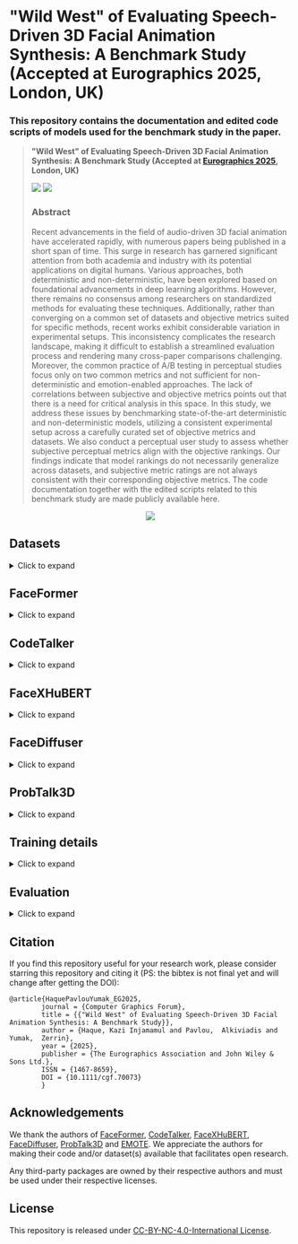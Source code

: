 # **"Wild West" of Evaluating Speech-Driven 3D Facial Animation Synthesis: A Benchmark Study <br> (Accepted at Eurographics 2025, London, UK)**
### This repository contains the documentation and edited code scripts of models used for the benchmark study in the paper. 

> **"Wild West" of Evaluating Speech-Driven 3D Facial Animation Synthesis: A Benchmark Study (Accepted at [Eurographics 2025](https://eg25.cs.ucl.ac.uk/main/home.html), London, UK)**
>
> <a href='https://galib360.github.io/face-benchmark-project/'><img src='https://img.shields.io/badge/Project-Website-blue'></a>
> <a href='https://galib360.github.io/face-benchmark-project/#video-container' target="_blank"><img src='https://img.shields.io/badge/Supplementary-Video-Green'></a> 
> 
> ### Abstract <br>
>Recent advancements in the field of audio-driven 3D facial animation have accelerated rapidly, with numerous papers being published in a short span of time. This surge in research has garnered significant attention from both academia and industry with its potential applications on digital humans. Various approaches, both deterministic and non-deterministic, have been explored based on foundational advancements in deep learning algorithms. However, there remains no consensus among researchers on standardized methods for evaluating these techniques. Additionally, rather than converging on a common set of datasets and objective metrics suited for specific methods, recent works exhibit considerable variation in experimental setups. This inconsistency complicates the research landscape, making it difficult to establish a streamlined evaluation process and rendering many cross-paper comparisons challenging. Moreover, the common practice of A/B testing in perceptual studies focus only on two common metrics and not sufficient for non-deterministic and emotion-enabled approaches. The lack of correlations between subjective and objective metrics points out that there is a need for critical analysis in this space.  In this study, we address these issues by benchmarking state-of-the-art deterministic and non-deterministic models, utilizing a consistent experimental setup across a carefully curated set of objective metrics and datasets. We also conduct a perceptual user study to assess whether subjective perceptual metrics align with the objective rankings. Our findings indicate that model rankings do not necessarily generalize across datasets, and subjective metric ratings are not always consistent with their corresponding objective metrics. The code documentation together with the edited scripts related to this benchmark study are made publicly available here.


<p align="center">
  <a href='https://galib360.github.io/face-benchmark/#video-container' target="_blank"><img src="./assets/SupplementaryVideo.gif"/></a>
</p>

## **Datasets**
<details><summary>Click to expand</summary>

### BIWI
Request and download [BIWI](https://data.vision.ee.ethz.ch/cvl/datasets/b3dac2.en.html) dataset following the link. The data preparation for BIWI is borrowed from [CodeTalker](https://github.com/Doubiiu/CodeTalker/tree/main/BIWI).


### Multiface
[Multiface](https://github.com/facebookresearch/multiface) dataset can be accessed following the link. The data preparation for Multiface is borrowed from [FaceDiffuser](https://github.com/uuembodiedsocialai/FaceDiffuser/tree/main/data/multiface).

### 3DMEAD
Download 3DMEAD dataset following the instruction of [EMOTE](https://github.com/radekd91/inferno/tree/release/EMOTE/inferno_apps/TalkingHead/data_processing). This dataset represents facial animations using FLAME parameters.

#### Data Download and Preprocess 
- We use the data preprocessing workflow as done in [ProbTalk3D](https://github.com/uuembodiedsocialai/ProbTalk3D)
- Please refer to the `README.md` file in `datasets/3DMEAD_preprocess/` folder in the [ProbTalk3D](https://github.com/uuembodiedsocialai/ProbTalk3D/tree/main/datasets/3DMEAD_preprocess) repository. 
- The dataset split also follows the split proposed in [ProbTalk3D](https://github.com/uuembodiedsocialai/ProbTalk3D/tree/main/datasets/mead-splits-pred).
- For the sentence level splits, we refer to [this code script](https://github.com/uuembodiedsocialai/ProbTalk3D/blob/c7d157a6a17676f15414912acc93075bf7e9e981/framework/data/mead.py#L166)

</details>

## **FaceFormer**
<details><summary>Click to expand</summary>

### Model
- FaceFormer model is available publicly through [this link](https://github.com/EvelynFan/FaceFormer/tree/main).
- Our study trained FaceFormer on BIWI, Multiface and 3DMEAD datasets. 
- The edited code scripts for respective datasets can be found in `./Datasets/` directory. Change your paths accordingly in the script(s). 
- Replace the code scripts (or edit your script according to the provided script) train on specific dataset.


### Hyperparameters
The hyperparameters of the model is kept the same as the original proposed model. 

</details>

## **CodeTalker**
<details><summary>Click to expand</summary>

### Model
- CodeTalker model is available publicly through [this link](https://github.com/Doubiiu/CodeTalker/tree/main).
- Our study trained CodeTalker on BIWI, Multiface and 3DMEAD datasets. 
- The edited code scripts for respective datasets can be found in `./Datasets/` directory. Change your paths accordingly in the script(s). 
- Replace the code scripts (or edit your script according to the provided script) train on specific dataset.
- For original CodeTalker (deterministic), do not use the provided edited `quantizer.py` script. 
- For CodeTalker-ND, use the provided edited `quantizer.py` script.


### Hyperparameters
The hyperparameters of the model is kept the same as the original proposed model. 

</details>


## **FaceXHuBERT**
<details><summary>Click to expand</summary>

### Model
- FaceXHuBERT model is available publicly through [this link](https://github.com/galib360/FaceXHuBERT).
- Our study trained FaceXHuBERT on BIWI, Multiface and 3DMEAD datasets. 
- The edited code scripts for respective datasets can be found in `./Datasets/` directory. Change your paths accordingly in the script(s). 
- Replace the code scripts (or edit your script according to the provided script) train on specific dataset.

### Hyperparameters
- The hyperparameters of the model is kept the same as the original proposed model. 

</details>


## **FaceDiffuser**
<details><summary>Click to expand</summary>

### Model
- FaceDiffuser model is available publicly through [this link](https://github.com/uuembodiedsocialai/FaceDiffuser).
- Our study trained FaceDiffuser on BIWI, Multiface and 3DMEAD datasets. 
- The edited code scripts for respective datasets can be found in `./Datasets/` directory. Change your paths accordingly in the script(s). 
- Replace the code scripts (or edit your script according to the provided script) train on specific dataset.


### Hyperparameters
- The hyperparameters of the model is kept the same as the original proposed model. 
- For BIWI and Multiface, V-FaceDiffuser config is used.
- For 3DMEAD dataset, B-FaceDiffuser config is used.

</details>


## **ProbTalk3D**
<details><summary>Click to expand</summary>

### Model
- ProbTalk3D model is available publicly through [this link](https://github.com/uuembodiedsocialai/ProbTalk3D).
- Our study trained ProbTalk3D on 3DMEAD dataset.
- For training, we refer to the original model repository. 


### Hyperparameters
The hyperparameters of the model is kept the same as the original proposed model. 

</details>


## **Training details**
<details><summary>Click to expand</summary>

### Hardware
- The models used in this study were trained on a shared compute cluster running - 
- Linux with AMD EPYC 7313 CPU 
- Nvidia A16 GPU, 1TB RAM.

### Hyperparameters
- For the hyperparameters for specific models, we refer to the code scripts in `Datasets-Models/` directory

### Datasets and pre-processing
- For dataset preprocessing, we refer to the documentation in READMEs in `Datasets-Models/<dataset>/` directories

### Hyperparameters
The hyperparameters of the model is kept the same as the original proposed model. 

</details>



## **Evaluation**
<details><summary>Click to expand</summary>

### Quantitative Evaluation
The objective metrics used in our benchmark study are carefully selected to cover the most used metrics that have publicly available code implementations. We refer to `./Evaluaton/README.md` for further information. 

</details>




## Citation ## 
If you find this repository useful for your research work, please consider starring this repository and citing it (PS: the bibtex is not final yet and will change after getting the DOI):
```
@article{HaquePavlouYumak_EG2025,
        journal = {Computer Graphics Forum},
        title = {{"Wild West" of Evaluating Speech-Driven 3D Facial Animation Synthesis: A Benchmark Study}},
        author = {Haque, Kazi Injamamul and Pavlou,  Alkiviadis and Yumak,  Zerrin},
        year = {2025},
        publisher = {The Eurographics Association and John Wiley & Sons Ltd.},
        ISSN = {1467-8659},
        DOI = {10.1111/cgf.70073}
        } 

```

## **Acknowledgements**

We thank the authors of [FaceFormer](https://github.com/EvelynFan/FaceFormer), [CodeTalker](https://github.com/Doubiiu/CodeTalker), [FaceXHuBERT](https://github.com/galib360/FaceXHuBERT), [FaceDiffuser](https://github.com/uuembodiedsocialai/FaceDiffuser), [ProbTalk3D](https://github.com/uuembodiedsocialai/ProbTalk3D) and [EMOTE](https://emote.is.tue.mpg.de/). We appreciate the authors for making their code and/or dataset(s) available that facilitates open research.

Any third-party packages are owned by their respective authors and must be used under their respective licenses.

## **License**
This repository is released under [CC-BY-NC-4.0-International License](https://github.com/Gibberlings3/GitHub-Templates/blob/master/License-Templates/CC-BY-NC-4.0/LICENSE-CC-BY-NC-4.0.md).
